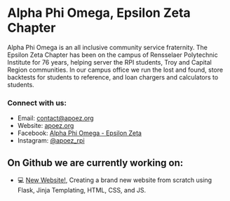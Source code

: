 # Alpha Phi Omega, Epsilon Zeta Chapter
Alpha Phi Omega is an all inclusive community service fraternity. The Epsilon Zeta Chapter has been on the campus of Rensselaer Polytechnic Institute for 76 years, helping server the RPI students, Troy and Capital Region communities. In our campus office we run the lost and found, store backtests for students to reference, and loan chargers and calculators to students.

### Connect with us:
- Email: contact@apoez.org
- Website: [apoez.org](https://www.apoez.org)
- Facebook: [Alpha Phi Omega - Epsilon Zeta](https://www.facebook.com/APOatRPI)
- Instagram: [@apoez_rpi](https://www.instagram.com/apoez_rpi/)

##  On Github we are currently working on:
- :computer: [New Website!](https://github.com/alpha-phi-omega-ez/apoez.org-flask), Creating a brand new website from scratch using Flask, Jinja Templating, HTML, CSS, and JS.
